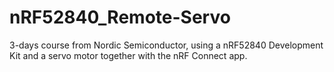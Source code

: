 # nRF52840_Remote-Servo

3-days course from Nordic Semiconductor, using a nRF52840 Development Kit and a servo motor together with the nRF Connect app.

